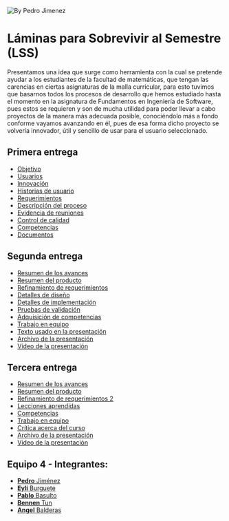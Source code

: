 <img src="https://i.imgur.com/uN5z1VK.jpg" title="By Pedro Jimenez" /></a>
# Láminas para Sobrevivir al Semestre (LSS)
Presentamos una idea que surge como herramienta con la cual se pretende ayudar a los estudiantes de la facultad de matemáticas, que tengan las carencias en ciertas asignaturas de la malla curricular, para esto tuvimos que basarnos todos los procesos de desarrollo que hemos estudiado hasta el momento en la asignatura de Fundamentos en Ingeniería de Software, pues estos se requieren y son de mucha utilidad para poder llevar a cabo proyectos de la manera más adecuada posible, conociéndolo más a fondo conforme vayamos avanzando en él, pues de esa forma dicho proyecto se volvería innovador, útil y sencillo de usar para el usuario seleccionado.

## Primera entrega

- [Objetivo](https://github.com/Benn7n/PY-FIS-LAMINAS/blob/main/DOCUMENTOS/1.1%20DESCRIPCI%C3%93N%20DE%20LA%20APLICACI%C3%93N/1.%20Objetivo.md)
- [Usuarios](https://github.com/Benn7n/PY-FIS-LAMINAS/blob/main/DOCUMENTOS/1.1%20DESCRIPCI%C3%93N%20DE%20LA%20APLICACI%C3%93N/2.%20Usuarios.md)
- [Innovación](https://github.com/Benn7n/PY-FIS-LAMINAS/blob/main/DOCUMENTOS/1.1%20DESCRIPCI%C3%93N%20DE%20LA%20APLICACI%C3%93N/3.%20Innovaci%C3%B3n.md)
- [Historias de usuario](https://github.com/Benn7n/PY-FIS-LAMINAS/blob/main/DOCUMENTOS/1.2%20REQUERIMIENTOS%20%26%20HISTORIAS%20DE%20USUARIO/1.%20Historia%20de%20usuario.md)
- [Requerimientos](https://github.com/Benn7n/PY-FIS-LAMINAS/blob/main/DOCUMENTOS/1.2%20REQUERIMIENTOS%20%26%20HISTORIAS%20DE%20USUARIO/2.%20Requerimientos.md)
- [Descripción del proceso](https://github.com/Benn7n/PY-FIS-LAMINAS/blob/main/DOCUMENTOS/1.3%20PROCESO%20DE%20DESARROLLO/1.%20Descripci%C3%B3n%20del%20proceso.md)
- [Evidencia de reuniones](https://github.com/Benn7n/PY-FIS-LAMINAS/blob/main/DOCUMENTOS/1.3%20PROCESO%20DE%20DESARROLLO/2.%20Evidencia%20de%20reuniones.md)
- [Control de calidad](https://github.com/Benn7n/PY-FIS-LAMINAS/blob/main/DOCUMENTOS/1.3%20PROCESO%20DE%20DESARROLLO/3.%20Control%20de%20calidad.md)
- [Competencias](https://github.com/Benn7n/PY-FIS-LAMINAS/blob/main/DOCUMENTOS/1.4%20COMPETENCIAS%20DE%20LA%20ASIGNATURA/1.%20Competencias.md)
- [Documentos](https://github.com/Benn7n/PY-FIS-LAMINAS/tree/main/DOCUMENTOS/1.5%20PRIMERA%20ENTREGA)

## Segunda entrega

- [Resumen de los avances](https://github.com/Benn7n/PY-FIS-LAMINAS/blob/main/DOCUMENTOS/2.1%20RESUMENES/1.%20Resumen%20de%20los%20avances.md)
- [Resumen del producto](https://github.com/Benn7n/PY-FIS-LAMINAS/blob/main/DOCUMENTOS/2.1%20RESUMENES/2.%20Resumen%20del%20producto.md)
- [Refinamiento de requerimientos](https://github.com/Benn7n/PY-FIS-LAMINAS/blob/main/DOCUMENTOS/2.2%20PLAN%20Y%20DETALLES/1.%20Refinamiento%20de%20requerimientos.md)
- [Detalles de diseño](https://github.com/Benn7n/PY-FIS-LAMINAS/blob/main/DOCUMENTOS/2.2%20PLAN%20Y%20DETALLES/2.%20Detalles%20de%20dise%C3%B1o.md)
- [Detalles de implementación](https://github.com/Benn7n/PY-FIS-LAMINAS/blob/main/DOCUMENTOS/2.2%20PLAN%20Y%20DETALLES/3.%20Detalles%20de%20implementaci%C3%B3n.md)
- [Pruebas de validación](https://github.com/Benn7n/PY-FIS-LAMINAS/blob/main/DOCUMENTOS/2.2%20PLAN%20Y%20DETALLES/4.%20Pruebas%20de%20validaci%C3%B3n.md)
- [Adquisición de competencias](https://github.com/Benn7n/PY-FIS-LAMINAS/blob/main/DOCUMENTOS/2.3%20COMPETENCIAS%20Y%20TRABAJO%20EN%20EQUIPO/1.%20Adquisici%C3%B3n%20de%20competencias.md)
- [Trabajo en equipo](https://github.com/Benn7n/PY-FIS-LAMINAS/blob/main/DOCUMENTOS/2.3%20COMPETENCIAS%20Y%20TRABAJO%20EN%20EQUIPO/2.%20Trabajo%20en%20equipo.md)
- [Texto usado en la presentación](https://github.com/Benn7n/PY-FIS-LAMINAS/blob/main/DOCUMENTOS/2.4%20SEGUNDA%20ENTREGA/1.%20Texto.md)
- [Archivo de la presentación](https://alumnosuady-my.sharepoint.com/:b:/g/personal/a21216425_alumnos_uady_mx/EQUITwRaTCZCu_KIhZQKixEB7Iq2jsaiwwL8M4_57smMCg?e=IqVahF)
- [Video de la presentación](https://alumnosuady-my.sharepoint.com/:v:/g/personal/a21216425_alumnos_uady_mx/EV-mfribhL5JjpYoEbiuTXcBWCE3gY6hf6uBmIdX32Q6Bw?e=eieTsi)

## Tercera entrega

- [Resumen de los avances](https://github.com/Benn7n/PY-FIS-LAMINAS/blob/main/DOCUMENTOS/3.1%20Resumenes/Resumen%20de%20los%20avances.md)
- [Resumen del producto](https://github.com/Benn7n/PY-FIS-LAMINAS/blob/main/DOCUMENTOS/3.1%20Resumenes/Resumen%20del%20producto.md)
- [Refinamiento de requerimientos 2](https://github.com/Benn7n/PY-FIS-LAMINAS/blob/main/DOCUMENTOS/3.1%20Resumenes/Refinamiento%20de%20requerimientos%202.md)
- [Lecciones aprendidas](https://github.com/Benn7n/PY-FIS-LAMINAS/blob/main/DOCUMENTOS/3.2%20Lecciones%20y%20competencias/Lecciones%20aprendidas.md)
- [Competencias](https://github.com/Benn7n/PY-FIS-LAMINAS/blob/main/DOCUMENTOS/3.2%20Lecciones%20y%20competencias/Competencias%20adquiridas.md)
- [Trabajo en equipo](https://github.com/Benn7n/PY-FIS-LAMINAS/blob/main/DOCUMENTOS/3.3%20Trabajo%20en%20equipo%20y%20critica/Trabajo%20en%20equipo.md)
- [Crítica acerca del curso](https://github.com/Benn7n/PY-FIS-LAMINAS/blob/main/DOCUMENTOS/3.3%20Trabajo%20en%20equipo%20y%20critica/Cr%C3%ADtica%20al%20curso.md)
- [Archivo de la presentación]()
- [Video de la presentación]()

## Equipo 4 - Integrantes:
- [**Pedro** Jiménez](https://github.com/PedroJH25)
- [**Eyli** Burguete](https://github.com/EyliB) 
- [**Pablo** Basulto](https://github.com/PabloBasulto)
- [**Bennen** Tun](https://github.com/Benn7n)
- [**Angel** Balderas](https://github.com/ABalderas21)
